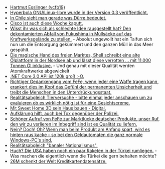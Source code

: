 * [Hartmut Esslinger (vcfb19)](https://cdn.media.ccc.de/events/vcfb/2019/h264-hd/vcfb19-124-deu-Hartmut_Esslinger_hd.mp4)
* [Hyperbola GNU/Linux-libre wurde in der Version 0.3 veröffentlicht.](https://www.pro-linux.de/news/1/27508/hyperbola-gnulinux-libre-gibt-milky-way-v03-frei.html)
* [In Chile sieht man gerade was Dürre bedeutet.](https://netzfrauen.org/2019/10/14/chile-3/)
* [Cisco ist auch diese Woche kaputt.](https://blog.fefe.de/?ts=a35a2418)
* [Wisst ihr was sich als schlechte Idee rausgestellt hat? Den dekontamierten Abfall von Fukushima in Müllsäcke auf das Kraftwerksgelände zu stellen.](https://blog.fefe.de/?ts=a35aa3f1) - Absolut ungewollt hat ein Taifun sich nun um die Entsorgung gekümmert und den ganzen Müll in das Meer gespühlt.
* [Die magische Hand des freien Marktes, Shell schreibt eine alte Ölplattform in der Nordsee ab und lässt diese verrotten ... mit 11.000 Tonnen Öl inklusive.](https://www.sonnenseite.com/de/umwelt/greenpeace-shell-will-alte-plattformen-mit-11.000-tonnen-oel-in-der-nordsee-verrotten-lassen.html) - Und genau mit dieser Qualität werden Atomkraftwerke abgewickelt
* [.NET Core 3.0 API ist 120k groß :-O.](https://blog.fefe.de/?ts=a358d56f)
* [Richtiger Gedankengang vom FeFe, wenn jeder eine Waffe tragen kann, erankert dies im Kopf das Gefühl der permanenten Unsicherheit und treibt die Menschen in den Unterdrückungsstaat.](https://blog.fefe.de/?ts=a358c83c)
* [Realitätsabgleich Tierversuche - bitte einmal jeder anschauen um zu evaluieren ob es wirklich nötig ist für eine Gesichtscreme.](https://netzfrauen.org/2019/10/15/tierversuche-3/)
* [Mit Sweet Home 3D sein Haus bauen - Digital.](https://opensource.com/article/19/10/interior-design-sweet-home-3d)
* [Aufklärung hilft, auch bei Tox gegenüber der Polizei.](https://blog.fefe.de/?ts=a3595c3e)
* [Schöner Aufruf von FeFe zur Marktlücke deutscher Produkte, unser Ruf, den wir zu verlieren im Inbegriff sind ist es Qualität zu liefern.](https://blog.fefe.de/?ts=a359bf6e)
* [Nein? Doch! Oh? Wenn man beim Produkt am Anfang spart, wird es hinten raus kacke - so bei den Geldautomaten die ganz normale Windows-PC's sind.](https://blog.fefe.de/?ts=a359a006)
* [Realitätsabgleich "banaler Nationalismus".](https://blog.fefe.de/?ts=a3599c5f)
* [Huch? Die USA haben noch ein paar Raketen in der Türkei rumliegen.](https://blog.fefe.de/?ts=a359ef8b) - Was machen die eigentlich wenn die Türkei die gern behalten möchte?
* [26M schenkt der Welt Kreditkartendatensätze.](https://blog.fefe.de/?ts=a359ee14)
